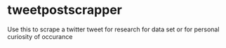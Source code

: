 # tweetpostscrapper
Use this to scrape a twitter tweet for research for data set or for personal curiosity of occurance
